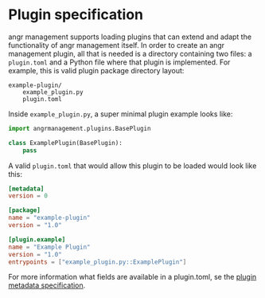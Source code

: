 # Plugin specification

angr management supports loading plugins that can extend and adapt the
functionality of angr management itself. In order to create an angr management
plugin, all that is needed is a directory containing two files: a `plugin.toml`
and a Python file where that plugin is implemented. For example, this is valid
plugin package directory layout:

```
example-plugin/
    example_plugin.py
    plugin.toml
```

Inside `example_plugin.py`, a super minimal plugin example looks like:

```py
import angrmanagement.plugins.BasePlugin

class ExamplePlugin(BasePlugin):
    pass
```

A valid `plugin.toml` that would allow this plugin to be loaded would look like
this:

```toml
[metadata]
version = 0

[package]
name = "example-plugin"
version = "1.0"

[plugin.example]
name = "Example Plugin"
version = "1.0"
entrypoints = ["example_plugin.py::ExamplePlugin"]
```

For more information what fields are available in a plugin.toml, se the
[plugin metadata specification](./plugin_metadata_spec.md).
